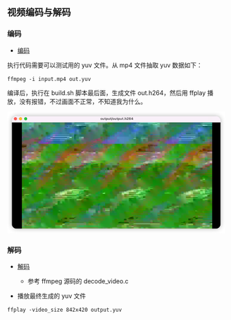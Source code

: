 ## 视频编码与解码

### 编码

- [编码](../demo/video_encoder.cpp)

执行代码需要可以测试用的 yuv 文件。从 mp4 文件抽取 yuv 数据如下：
```shell
ffmpeg -i input.mp4 out.yuv
```

编译后，执行在 build.sh 脚本最后面，生成文件 out.h264，然后用 ffplay 播放，没有报错，不过画面不正常，不知道我为什么。

![](./imgs/img.png)

### 解码

- [解码](../demo/video_decoder.cpp)
    - 参考 ffmpeg 源码的 decode_video.c

- 播放最终生成的 yuv 文件
```shell
ffplay -video_size 842x420 output.yuv
```    